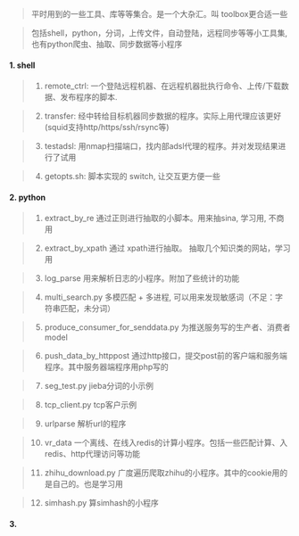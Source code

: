 >  平时用到的一些工具、库等等集合。是一个大杂汇。叫 toolbox更合适一些

>  包括shell，python，分词，上传文件，自动登陆，远程同步等等小工具集, 也有python爬虫、抽取、同步数据等小程序

#### 1. shell
>   1) remote_ctrl: 一个登陆远程机器、在远程机器批执行命令、上传/下载数据、发布程序的脚本. 

>   2) transfer: 经中转给目标机器同步数据的程序。实际上用代理应该更好(squid支持http/https/ssh/rsync等)

>   3) testadsl: 用nmap扫描端口，找内部adsl代理的程序。并对发现结果进行了试用

>   4) getopts.sh: 脚本实现的 switch, 让交互更方便一些


#### 2. python 
     
>    1) extract_by_re
>        通过正则进行抽取的小脚本。用来抽sina, 学习用, 不商用

>    2) extract_by_xpath
>        通过 xpath进行抽取。 抽取几个知识类的网站，学习用

>    3) log_parse
>        用来解析日志的小程序。附加了些统计的功能

>    4) multi_search.py
>       多模匹配 + 多进程, 可以用来发现敏感词（不足：字符串匹配，未分词）

>    5) produce_consumer_for_senddata.py
>        为推送服务写的生产者、消费者model

>    6) push_data_by_httppost
>        通过http接口，提交post前的客户端和服务端程序。其中服务器端程序用php写的

>    7) seg_test.py
>        jieba分词的小示例

>    8) tcp_client.py
>        tcp客户示例

>    9) urlparse
>        解析url的程序

>    10) vr_data
>       一个离线、在线入redis的计算小程序。包括一些匹配计算、入redis、http代理访问等功能

>    11) zhihu_download.py
>       广度遍历爬取zhihu的小程序。其中的cookie用的是自己的。也是学习用

>    12) simhash.py
>      算simhash的小程序


#### 3.  
>    
